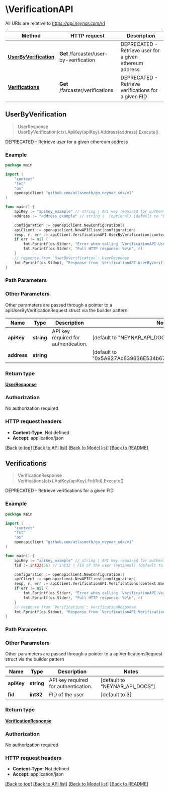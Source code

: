 # \VerificationAPI

All URIs are relative to *https://api.neynar.com/v1*

| Method                                                          | HTTP request                            | Description                                             |
| --------------------------------------------------------------- | --------------------------------------- | ------------------------------------------------------- |
| [**UserByVerification**](VerificationAPI.md#UserByVerification) | **Get** /farcaster/user-by-verification | DEPRECATED - Retrieve user for a given ethereum address |
| [**Verifications**](VerificationAPI.md#Verifications)           | **Get** /farcaster/verifications        | DEPRECATED - Retrieve verifications for a given FID     |

## UserByVerification

> UserResponse UserByVerification(ctx).ApiKey(apiKey).Address(address).Execute()

DEPRECATED - Retrieve user for a given ethereum address

### Example

```go
package main

import (
	"context"
	"fmt"
	"os"
	openapiclient "github.com/atlasmoth/go_neynar_sdk/v1"
)

func main() {
	apiKey := "apiKey_example" // string | API key required for authentication. (optional) (default to "NEYNAR_API_DOCS")
	address := "address_example" // string |  (optional) (default to "0x5A927Ac639636E534b678e81768CA19e2C6280B7")

	configuration := openapiclient.NewConfiguration()
	apiClient := openapiclient.NewAPIClient(configuration)
	resp, r, err := apiClient.VerificationAPI.UserByVerification(context.Background()).ApiKey(apiKey).Address(address).Execute()
	if err != nil {
		fmt.Fprintf(os.Stderr, "Error when calling `VerificationAPI.UserByVerification``: %v\n", err)
		fmt.Fprintf(os.Stderr, "Full HTTP response: %v\n", r)
	}
	// response from `UserByVerification`: UserResponse
	fmt.Fprintf(os.Stdout, "Response from `VerificationAPI.UserByVerification`: %v\n", resp)
}
```

### Path Parameters

### Other Parameters

Other parameters are passed through a pointer to a apiUserByVerificationRequest struct via the builder pattern

| Name        | Type       | Description                          | Notes                                                               |
| ----------- | ---------- | ------------------------------------ | ------------------------------------------------------------------- |
| **apiKey**  | **string** | API key required for authentication. | [default to &quot;NEYNAR_API_DOCS&quot;]                            |
| **address** | **string** |                                      | [default to &quot;0x5A927Ac639636E534b678e81768CA19e2C6280B7&quot;] |

### Return type

[**UserResponse**](UserResponse.md)

### Authorization

No authorization required

### HTTP request headers

- **Content-Type**: Not defined
- **Accept**: application/json

[[Back to top]](#) [[Back to API list]](../README.md#documentation-for-api-endpoints)
[[Back to Model list]](../README.md#documentation-for-models)
[[Back to README]](../README.md)

## Verifications

> VerificationResponse Verifications(ctx).ApiKey(apiKey).Fid(fid).Execute()

DEPRECATED - Retrieve verifications for a given FID

### Example

```go
package main

import (
	"context"
	"fmt"
	"os"
	openapiclient "github.com/atlasmoth/go_neynar_sdk/v1"
)

func main() {
	apiKey := "apiKey_example" // string | API key required for authentication. (optional) (default to "NEYNAR_API_DOCS")
	fid := int32(56) // int32 | FID of the user (optional) (default to 3)

	configuration := openapiclient.NewConfiguration()
	apiClient := openapiclient.NewAPIClient(configuration)
	resp, r, err := apiClient.VerificationAPI.Verifications(context.Background()).ApiKey(apiKey).Fid(fid).Execute()
	if err != nil {
		fmt.Fprintf(os.Stderr, "Error when calling `VerificationAPI.Verifications``: %v\n", err)
		fmt.Fprintf(os.Stderr, "Full HTTP response: %v\n", r)
	}
	// response from `Verifications`: VerificationResponse
	fmt.Fprintf(os.Stdout, "Response from `VerificationAPI.Verifications`: %v\n", resp)
}
```

### Path Parameters

### Other Parameters

Other parameters are passed through a pointer to a apiVerificationsRequest struct via the builder pattern

| Name       | Type       | Description                          | Notes                                    |
| ---------- | ---------- | ------------------------------------ | ---------------------------------------- |
| **apiKey** | **string** | API key required for authentication. | [default to &quot;NEYNAR_API_DOCS&quot;] |
| **fid**    | **int32**  | FID of the user                      | [default to 3]                           |

### Return type

[**VerificationResponse**](VerificationResponse.md)

### Authorization

No authorization required

### HTTP request headers

- **Content-Type**: Not defined
- **Accept**: application/json

[[Back to top]](#) [[Back to API list]](../README.md#documentation-for-api-endpoints)
[[Back to Model list]](../README.md#documentation-for-models)
[[Back to README]](../README.md)
